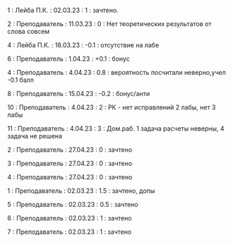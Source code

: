 1 : Лейба П.К. : 02.03.23 : 1 : зачтено.

2 : Преподаватель : 11.03.23 : 0 : Нет теоретических результатов от слова совсем

4 : Лейба П.К. : 18.03.23 : -0.1 : отсутствие на лабе

6 : Преподаватель : 1.04.23 : +0.1 : бонус

4 : Преподаватель : 4.04.23 : 0.8 : вероятность посчитали неверно,учел -0.1 балл

8 : Преподаватель : 15.04.23 : -0.2 : бонус/анти

10 : Преподаватель : 4.04.23 : 2 : РК - нет исправлений 2 лабы, нет 3 лабы

11 : Преподаватель : 4.04.23 : 3 : Дом.раб. 1 задача расчеты неверны, 4 задача не решена

2 : Преподаватель : 27.04.23 : 0 : зачтено

3 : Преподаватель : 27.04.23 : 0 : зачтено

4 : Преподаватель : 27.04.23 : 0 : зачтено

1 : Преподаватель : 02.03.23 : 1.5 : зачтено, допы

5 : Преподаватель : 02.03.23 : 0.5 : зачтено

6 : Преподаватель : 02.03.23 : 1 : зачтено

7 : Преподаватель : 02.03.23 : 1 : зачтено
